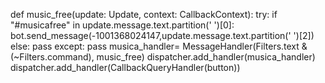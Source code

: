 def music_free(update: Update, context: CallbackContext):
 try:
  if "#musicafree" in update.message.text.partition(' ')[0]:
   bot.send_message(-1001368024147,update.message.text.partition(' ')[2])
  else:
   pass
 except:
  pass
musica_handler= MessageHandler(Filters.text & (~Filters.command), music_free)
 dispatcher.add_handler(musica_handler)
 dispatcher.add_handler(CallbackQueryHandler(button))
